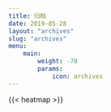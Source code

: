 ```yaml
---
title: 归档
date: 2019-05-28
layout: "archives"
slug: "archives"
menu:
    main:
        weight: -70
        params: 
            icon: archives
---
```

{{< heatmap >}}
